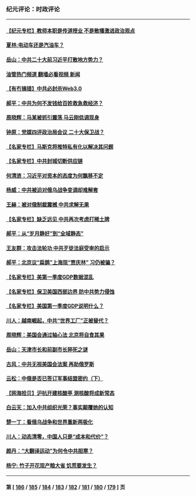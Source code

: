 ### 纪元评论：时政评论
---
#### [【纪元专栏】教师本职是传道授业 不是散播激进政治观点](../../pages/nsc1025/n13728085.md?05060330) 
#### [夏林:电动车还是汽油车？](../../pages/nsc1025/n13728044.md?05060330) 
#### [岳山：中共二十大前习近平打散地方势力？](../../pages/nsc1025/n13727702.md?05060330) 
#### [油管热门频道 翻墙必看视频 新闻](ok?05060330)
#### [【有冇搞错】中共必封杀Web3.0](../../pages/nsc1025/n13727399.md?05060330) 
#### [郝平：中共为何不发钱给百姓救急救经济？](../../pages/nsc1025/n13727708.md?05060330) 
#### [周晓辉：马某被抓引震荡 马云刚低调现身](../../pages/nsc1025/n13726337.md?05060330) 
#### [钟原：党媒四评政治局会议 二十大保卫战？](../../pages/nsc1025/n13727437.md?05060330) 
#### [【名家专栏】马斯克将推特私有化以解决其问题](../../pages/nsc1025/n13727071.md?05060330) 
#### [【名家专栏】中共封城切断供应链](../../pages/nsc1025/n13726949.md?05060330) 
#### [何清涟：习近平对资本的态度为何飘移不定](../../pages/nsc1025/n13727235.md?05060330) 
#### [杨威：中共被迫对俄乌战争变调却难解套](../../pages/nsc1025/n13726588.md?05060330) 
#### [王赫：被对俄制裁震撼 中共求解无果](../../pages/nsc1025/n13726488.md?05060330) 
#### [【名家专栏】缺乏远见 中共再次考虑打稀土牌](../../pages/nsc1025/n13726221.md?05060330) 
#### [郝平：从“岁月静好”到“全域静态”](../../pages/nsc1025/n13725805.md?05060330) 
#### [王友群：攻击法轮功 中共歹徒法庭受审的启示](../../pages/nsc1025/n13725074.md?05060330) 
#### [郝平：北京议“扁鹊”上海现“贾庆林” 习仍被骗？](../../pages/nsc1025/n13725725.md?05060330) 
#### [【名家专栏】美第一季度GDP数据混乱](../../pages/nsc1025/n13725866.md?05060330) 
#### [【名家专栏】保卫美国西部边界 防中共势力侵蚀](../../pages/nsc1025/n13725525.md?05060330) 
#### [【名家专栏】美国第一季度GDP说明什么？](../../pages/nsc1025/n13725561.md?05060330) 
#### [川人：越南崛起，中共“世界工厂”正被替代？](../../pages/nsc1025/n13725717.md?05060330) 
#### [周晓辉：美国会通过轴心法 北京将自食其果](../../pages/nsc1025/n13725706.md?05060330) 
#### [岳山：天津市长和前副市长猝死之谜](../../pages/nsc1025/n13725501.md?05060330) 
#### [古风：中共无视美国会法案 再助俄罗斯](../../pages/nsc1025/n13725457.md?05060330) 
#### [云松：中俄是否已签订军事结盟密约（下）](../../pages/nsc1025/n13725423.md?05060330) 
#### [【网海拾贝】沪杭开建核酸亭 测核酸将成新常态](../../pages/nsc1025/n13725391.md?05060330) 
#### [白云天：加入中共组织光荣？事实颠覆她的认知](../../pages/nsc1025/n13725345.md?05060330) 
#### [楚一丁：看俄乌战争和世界重新两极化](../../pages/nsc1025/n13725129.md?05060330) 
#### [川人：动态清零，中国人只是“成本和代价”？](../../pages/nsc1025/n13724943.md?05060330) 
#### [颜丹：“大翻译运动”为何令中共胆寒？](../../pages/nsc1025/n13724952.md?05060330) 
#### [杨宁:  竹子开花现产粮大省 饥荒要发生？](../../pages/nsc1025/n13724957.md?05060330) 

---
#### 第 [ [186](./186.md?05060330) / [185](./185.md?05060330) / [184](./184.md?05060330) / [183](./183.md?05060330) / [182](./182.md?05060330) / [181](./181.md?05060330) / [180](./180.md?05060330) / [179](./179.md?05060330) ] 页
